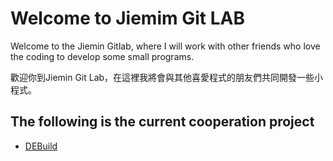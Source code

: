 # Welcome to Jiemim Git LAB

Welcome to the Jiemin Gitlab, where I will work with other friends who love the coding to develop some small programs.

歡迎你到Jiemin Git Lab，在這裡我將會與其他喜愛程式的朋友們共同開發一些小程式。

## The following is the current cooperation project

* [DEBuild](https://github.com/jiemincao/DEBuild "Title")
